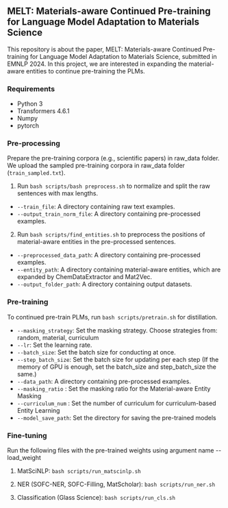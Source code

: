 ## MELT: Materials-aware Continued Pre-training for Language Model Adaptation to Materials Science

This repository is about the paper, MELT: Materials-aware Continued Pre-training for Language Model Adaptation to Materials Science, submitted in EMNLP 2024. In this project, we are interested in expanding the material-aware entities to continue pre-training the PLMs.

### Requirements
 - Python 3
 - Transformers 4.6.1
 - Numpy 
 - pytorch

### Pre-processing
Prepare the pre-training corpora (e.g., scientific papers) in raw_data folder. We upload the sampled pre-training corpora in raw_data folder (```train_sampled.txt```).

1) Run ```bash scripts/bash preprocess.sh``` to normalize and split the raw sentences with max lengths.

 - ```--train_file```: A directory containing raw text examples.
 - ```--output_train_norm_file```: A directory containing pre-processed examples.

2) Run ```bash scripts/find_entities.sh``` to preprocess the positions of material-aware entities in the pre-processed sentences.

 - ```--preprocessed_data_path```: A directory containing pre-processed examples.
 - ```--entity_path```: A directory containing material-aware entities, which are expanded by ChemDataExtractor and Mat2Vec.
 - ```--output_folder_path```: A directory containing output datasets.
 
### Pre-training
To continued pre-train PLMs, run ```bash scripts/pretrain.sh``` for distillation.

 - ```--masking_strategy```: Set the masking strategy. Choose strategies from: random, material, curriculum
 - ```--lr```: Set the learning rate.
 - ```--batch_size```: Set the batch size for conducting at once. 
 - ```--step_batch_size```: Set the batch size for updating per each step (If the memory of GPU is enough, set the batch_size and step_batch_size the same.)
 - ```--data_path```: A directory containing pre-processed examples.
 - ```--masking_ratio``` : Set the masking ratio for the Material-aware Entity Masking
 - ```--curriculum_num``` : Set the number of curriculum for curriculum-based Entity Learning
 - ```--model_save_path```: Set the directory for saving the pre-trained models


### Fine-tuning

Run the following files with the pre-trained weights using argument name --load_weight

1) MatSciNLP: ```bash scripts/run_matscinlp.sh```

2) NER (SOFC-NER, SOFC-Filling, MatScholar): ```bash scripts/run_ner.sh```

3) Classification (Glass Science): ```bash scripts/run_cls.sh```